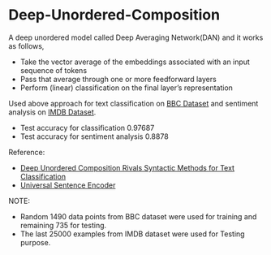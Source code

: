 # Deep-Unordered-Composition

A deep unordered model called Deep Averaging Network(DAN) and it works as follows,
  * Take the vector average of the embeddings associated with an input sequence of tokens
  * Pass that average through one or more feedforward layers
  * Perform (linear) classification on the final layer’s representation

Used above approach for text classification on [BBC Dataset](http://mlg.ucd.ie/datasets/bbc.html) and sentiment analysis on [IMDB Dataset](https://www.kaggle.com/lakshmi25npathi/imdb-dataset-of-50k-movie-reviews). 
  * Test accuracy for classification 0.97687
  * Test accuracy for sentiment analysis 0.8878

Reference:
* [Deep Unordered Composition Rivals Syntactic Methods for Text Classification](https://people.cs.umass.edu/~miyyer/pubs/2015_acl_dan.pdf)
* [Universal Sentence Encoder](https://arxiv.org/pdf/1803.11175.pdf)

NOTE:
* Random 1490 data points from BBC dataset were used for training and remaining 735 for testing.
* The last 25000 examples from IMDB dataset were used for Testing purpose.
